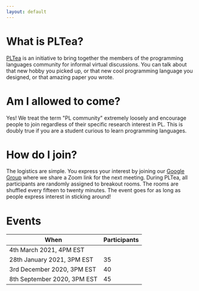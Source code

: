 ```yaml
---
layout: default
---
```


# What is PLTea?

[PLTea](https://pltea.github.io/) is an initiative to bring together the members of the programming languages community for informal virtual discussions.
You can talk about that new hobby you picked up, or that new cool programming language you designed, or that amazing paper you wrote.

# Am I allowed to come?

Yes! We treat the term "PL community" extremely loosely and encourage people to join regardless of their specific research interest in PL.
This is doubly true if you are a student curious to learn programming languages.

# How do I join?

The logistics are simple. You express your interest by joining our [Google Group][group] where we share a Zoom link for the next meeting.
During PLTea, all participants are randomly assigned to breakout rooms. The rooms are shuffled every fifteen to twenty minutes.
The event goes for as long as people express interest in sticking around!

# Events

| When                        | Participants |
|-----------------------------|--------------|
| 4th March 2021, 4PM EST     |              |
| 28th January 2021, 3PM EST  |           35 |
| 3rd December 2020, 3PM EST  |           40 |
| 8th September 2020, 3PM EST |           45 |

[group]: https://groups.google.com/g/pltea
